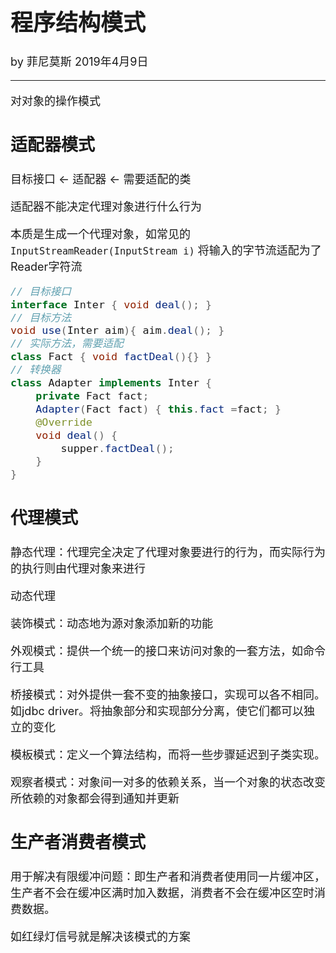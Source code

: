 <font size="4">

# 程序结构模式

by 菲尼莫斯 2019年4月9日

---

对对象的操作模式

## 适配器模式

目标接口 <- 适配器 <- 需要适配的类

适配器不能决定代理对象进行什么行为

本质是生成一个代理对象，如常见的 `InputStreamReader(InputStream i)` 将输入的字节流适配为了Reader字符流

```java
// 目标接口
interface Inter { void deal(); }
// 目标方法
void use(Inter aim){ aim.deal(); }
// 实际方法，需要适配
class Fact { void factDeal(){} }
// 转换器
class Adapter implements Inter {
    private Fact fact;
    Adapter(Fact fact) { this.fact =fact; }
    @Override
    void deal() {
        supper.factDeal();
    }
}
```

## 代理模式

静态代理：代理完全决定了代理对象要进行的行为，而实际行为的执行则由代理对象来进行

动态代理

装饰模式：动态地为源对象添加新的功能

外观模式：提供一个统一的接口来访问对象的一套方法，如命令行工具

桥接模式：对外提供一套不变的抽象接口，实现可以各不相同。如jdbc driver。将抽象部分和实现部分分离，使它们都可以独立的变化

模板模式：定义一个算法结构，而将一些步骤延迟到子类实现。

观察者模式：对象间一对多的依赖关系，当一个对象的状态改变所依赖的对象都会得到通知并更新

## 生产者消费者模式

用于解决有限缓冲问题：即生产者和消费者使用同一片缓冲区，生产者不会在缓冲区满时加入数据，消费者不会在缓冲区空时消费数据。

如红绿灯信号就是解决该模式的方案

</font>
